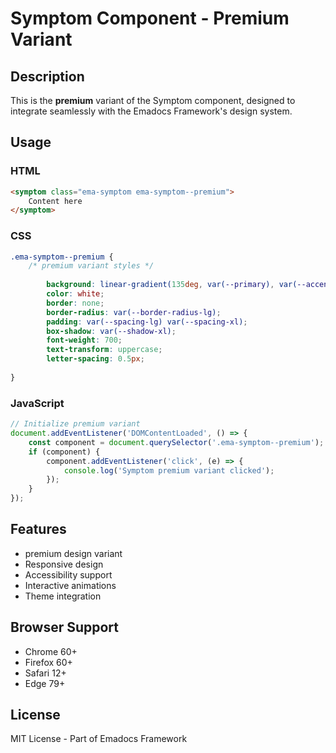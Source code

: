 # Symptom Component - Premium Variant

## Description
This is the **premium** variant of the Symptom component, designed to integrate seamlessly with the Emadocs Framework's design system.

## Usage

### HTML
```html
<symptom class="ema-symptom ema-symptom--premium">
    Content here
</symptom>
```

### CSS
```css
.ema-symptom--premium {
    /* premium variant styles */
    
        background: linear-gradient(135deg, var(--primary), var(--accent));
        color: white;
        border: none;
        border-radius: var(--border-radius-lg);
        padding: var(--spacing-lg) var(--spacing-xl);
        box-shadow: var(--shadow-xl);
        font-weight: 700;
        text-transform: uppercase;
        letter-spacing: 0.5px;
    
}
```

### JavaScript
```javascript
// Initialize premium variant
document.addEventListener('DOMContentLoaded', () => {
    const component = document.querySelector('.ema-symptom--premium');
    if (component) {
        component.addEventListener('click', (e) => {
            console.log('Symptom premium variant clicked');
        });
    }
});
```

## Features
- premium design variant
- Responsive design
- Accessibility support
- Interactive animations
- Theme integration

## Browser Support
- Chrome 60+
- Firefox 60+
- Safari 12+
- Edge 79+

## License
MIT License - Part of Emadocs Framework
